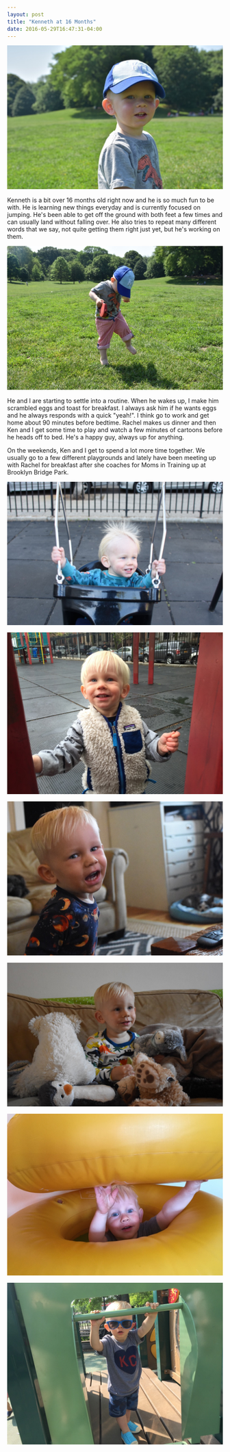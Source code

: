 ```yaml
---
layout: post
title: "Kenneth at 16 Months"
date: 2016-05-29T16:47:31-04:00
---
```


![Kenneth in the park](/images/20160529_DSC_7831.jpg)

Kenneth is a bit over 16 months old right now and he is so much fun to be with. He is learning new things everyday and is currently focused on jumping. He's been able to get off the ground with both feet a few times and can usually land without falling over. He also tries to repeat many different words that we say, not quite getting them right just yet, but he's working on them.

![Kenneth jumping](/images/20160529_DSC_7836.jpg)

He and I are starting to settle into a routine. When he wakes up, I make him scrambled eggs and toast for breakfast. I always ask him if he wants eggs and he always responds with a quick "yeah!". I think go to work and get home about 90 minutes before bedtime. Rachel makes us dinner and then Ken and I get some time to play and watch a few minutes of cartoons before he heads off to bed. He's a happy guy, always up for anything.

On the weekends, Ken and I get to spend a lot more time together. We usually go to a few different playgrounds and lately have been meeting up with Rachel for breakfast after she coaches for Moms in Training up at Brooklyn Bridge Park.

![Swinging](/images/20160529_DSC_6946.jpg)

![At the playground](/images/20160529_IMG_9317.jpg)

![Hamming it up](/images/20160529_DSC_7064.jpg)

![Watching TV](/images/20160529_DSC_7368.jpg)

![In the tubes](/images/20160529_IMG_9632.jpg)

![Sliding](/images/20160529_IMG_9575.jpg)
